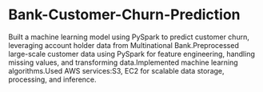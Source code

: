 # Bank-Customer-Churn-Prediction
Built a machine learning model using PySpark to predict customer churn, leveraging account holder data
from Multinational Bank.Preprocessed large-scale customer data using PySpark for feature engineering,
handling missing values, and transforming data.Implemented machine learning algorithms.Used AWS
services:S3, EC2 for scalable data storage, processing, and inference.
